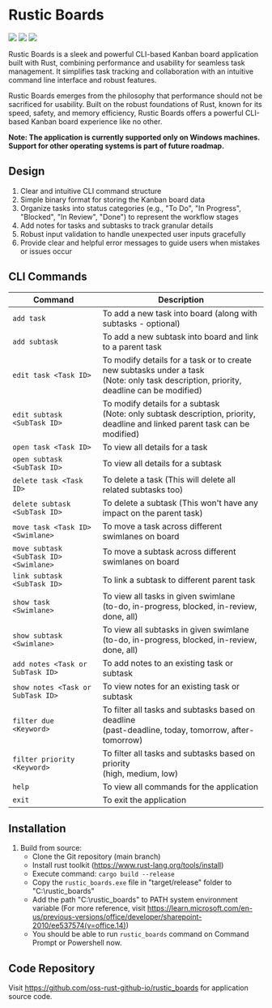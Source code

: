 # Rustic Boards

![](https://img.shields.io/badge/license-MIT-green)
![](https://img.shields.io/badge/powered%20by-Rust-blue)
![](https://img.shields.io/badge/crates.io-v0.1.2-blue
)

Rustic Boards is a sleek and powerful CLI-based Kanban board application built with Rust, combining performance and usability for seamless task management. 
It simplifies task tracking and collaboration with an intuitive command line interface and robust features.

Rustic Boards emerges from the philosophy that performance should not be sacrificed for usability. 
Built on the robust foundations of Rust, known for its speed, safety, and memory efficiency, Rustic Boards offers a powerful CLI-based Kanban board experience like no other.

**Note: The application is currently supported only on Windows machines. Support for other operating systems is part of future roadmap.**

## Design

1. Clear and intuitive CLI command structure
2. Simple binary format for storing the Kanban board data
3. Organize tasks into status categories (e.g., "To Do", "In Progress", "Blocked", "In Review", "Done") to represent the workflow stages
4. Add notes for tasks and subtasks to track granular details
5. Robust input validation to handle unexpected user inputs gracefully
6. Provide clear and helpful error messages to guide users when mistakes or issues occur

## CLI Commands

| Command | Description |
| ------- | ----------- |
| `add task` | To add a new task into board (along with subtasks - optional) |
| `add subtask` | To add a new subtask into board and link to a parent task |
| `edit task <Task ID>` | To modify details for a task or to create new subtasks under a task <br> (Note: only task description, priority, deadline can be modified) |
| `edit subtask <SubTask ID>` | To modify details for a subtask <br> (Note: only subtask description, priority, deadline and linked parent task can be modified) |
| `open task <Task ID>` | To view all details for a task |
| `open subtask <SubTask ID>` | To view all details for a subtask |
| `delete task <Task ID>` | To delete a task (This will delete all related subtasks too) |
| `delete subtask <SubTask ID>` | To delete a subtask (This won't have any impact on the parent task) |
| `move task <Task ID> <Swimlane>` | To move a task across different swimlanes on board |
| `move subtask <SubTask ID> <Swimlane>` | To move a subtask across different swimlanes on board |
| `link subtask <SubTask ID>` | To link a subtask to different parent task |
| `show task <Swimlane>` | To view all tasks in given swimlane <br> (to-do, in-progress, blocked, in-review, done, all) |
| `show subtask <Swimlane>` | To view all subtasks in given swimlane <br> (to-do, in-progress, blocked, in-review, done, all) |
| `add notes <Task or SubTask ID>` | To add notes to an existing task or subtask |
| `show notes <Task or SubTask ID>` | To view notes for an existing task or subtask |
| `filter due <Keyword>` | To filter all tasks and subtasks based on deadline <br> (past-deadline, today, tomorrow, after-tomorrow) |
| `filter priority <Keyword>` | To filter all tasks and subtasks based on priority <br> (high, medium, low) |
| `help` | To view all commands for the application |
| `exit` | To exit the application |

## Installation

1. Build from source:
   - Clone the Git repository (main branch)
   - Install rust toolkit (<https://www.rust-lang.org/tools/install>)
   - Execute command: `cargo build --release`
   - Copy the `rustic_boards.exe` file in "target/release" folder to "C:\rustic_boards"
   - Add the path "C:\rustic_boards" to PATH system environment variable (For more reference, visit <https://learn.microsoft.com/en-us/previous-versions/office/developer/sharepoint-2010/ee537574(v=office.14)>)
   - You should be able to run `rustic_boards` command on Command Prompt or Powershell now.

## Code Repository

Visit <https://github.com/oss-rust-github-io/rustic_boards> for application source code.
